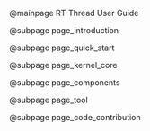 @mainpage RT-Thread User Guide

@subpage page_introduction

@subpage page_quick_start

@subpage page_kernel_core

@subpage page_components

@subpage page_tool

@subpage page_code_contribution

